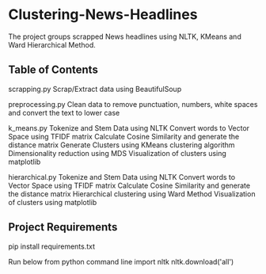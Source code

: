 # Clustering-News-Headlines
The project groups scrapped News headlines using NLTK, KMeans and Ward Hierarchical Method.

Table of Contents 
---------------------------
scrapping.py 
	Scrap/Extract data using BeautifulSoup
	
preprocessing.py
	Clean data to remove punctuation, numbers, white spaces and convert the text to lower case
	
k_means.py
	Tokenize and Stem Data using NLTK
	Convert words to Vector Space using TFIDF matrix
	Calculate Cosine Similarity and generate the distance matrix
	Generate Clusters using KMeans clustering algorithm
	Dimensionality reduction using MDS
	Visualization of clusters using matplotlib
	
hierarchical.py
	Tokenize and Stem Data using NLTK
	Convert words to Vector Space using TFIDF matrix
	Calculate Cosine Similarity and generate the distance matrix
	Hierarchical clustering using Ward Method
	Visualization of clusters using matplotlib

  

Project Requirements
----------------------------
pip install requirements.txt

Run below from python command line 
	import nltk
	nltk.download('all')